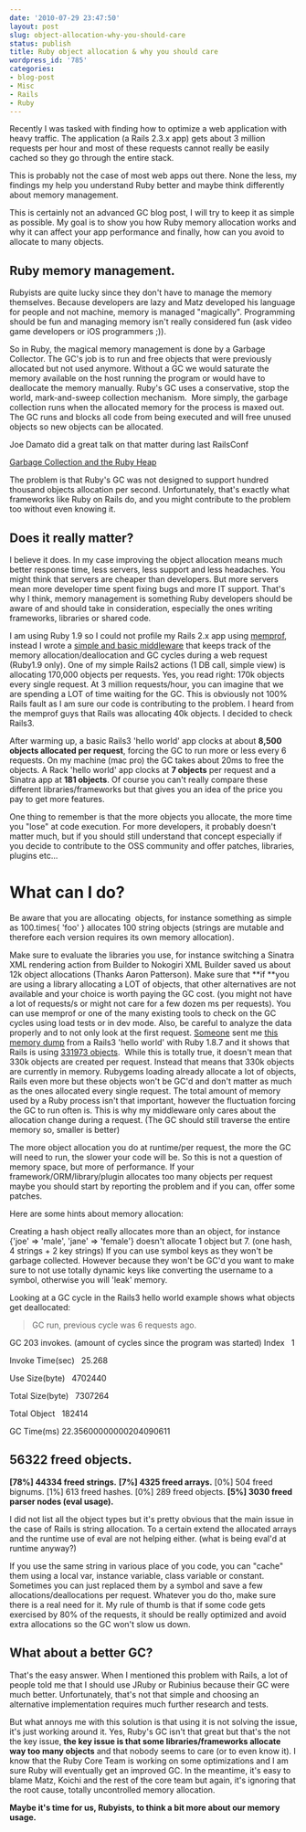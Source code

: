 ```yaml
---
date: '2010-07-29 23:47:50'
layout: post
slug: object-allocation-why-you-should-care
status: publish
title: Ruby object allocation & why you should care
wordpress_id: '785'
categories:
- blog-post
- Misc
- Rails
- Ruby
---
```


Recently I was tasked with finding how to optimize a web application with heavy traffic. The application (a Rails 2.3.x app) gets about 3 million requests per hour and most of these requests cannot really be easily cached so they go through the entire stack.

This is probably not the case of most web apps out there. None the less, my findings my help you understand Ruby better and maybe think differently about memory management.

This is certainly not an advanced GC blog post, I will try to keep it as simple as possible. My goal is to show you how Ruby memory allocation works and why it can affect your app performance and finally, how can you avoid to allocate to many objects.


## Ruby memory management.


Rubyists are quite lucky since they don't have to manage the memory themselves. Because developers are lazy and Matz developed his language for people and not machine, memory is managed "magically". Programming should be fun and managing memory isn't really considered fun (ask video game developers or iOS programmers ;)).

So in Ruby, the magical memory management is done by a Garbage Collector. The GC's job is to run and free objects that were previously allocated but not used anymore. Without a GC we would saturate the memory available on the host running the program or would have to deallocate the memory manually. Ruby's GC uses a conservative, stop the world, mark-and-sweep collection mechanism.  More simply, the garbage collection runs when the allocated memory for the process is maxed out. The GC runs and blocks all code from being executed and will free unused objects so new objects can be allocated.

Joe Damato did a great talk on that matter during last RailsConf

[Garbage Collection and the Ruby Heap](http://www.scribd.com/doc/32718051/Garbage-Collection-and-the-Ruby-Heap) 

The problem is that Ruby's GC was not designed to support hundred thousand objects allocation per second. Unfortunately, that's exactly what frameworks like Ruby on Rails do, and you might contribute to the problem too without even knowing it.


## Does it really matter?


I believe it does. In my case improving the object allocation means much better response time, less servers, less support and less headaches. You might think that servers are cheaper than developers. But more servers mean more developer time spent fixing bugs and more IT support. That's why I think, memory management is something Ruby developers should be aware of and should take in consideration, especially the ones writing frameworks, libraries or shared code.

I am using Ruby 1.9 so I could not profile my Rails 2.x app using [memprof](http://memprof.com/), instead I wrote a [simple and basic middleware](http://github.com/mattetti/GC-stats-middleware) that keeps track of the memory allocation/deallocation and GC cycles during a web request (Ruby1.9 only). One of my simple Rails2 actions (1 DB call, simple view) is allocating 170,000 objects per requests. Yes, you read right: 170k objects every single request. At 3 million requests/hour, you can imagine that we are spending a LOT of time waiting for the GC. This is obviously not 100% Rails fault as I am sure our code is contributing to the problem. I heard from the memprof guys that Rails was allocating 40k objects. I decided to check Rails3.

After warming up, a basic Rails3 'hello world' app clocks at about **8,500 objects allocated per request**, forcing the GC to run more or less every 6 requests. On my machine (mac pro) the GC takes about 20ms to free the objects. A Rack 'hello world' app clocks at **7 objects** per request and a Sinatra app at **181 objects**. Of course you can't really compare these different libraries/frameworks but that gives you an idea of the price you pay to get more features.

One thing to remember is that the more objects you allocate, the more time you "lose" at code execution. For more developers, it probably doesn't matter much, but if you should still understand that concept especially if you decide to contribute to the OSS community and offer patches, libraries, plugins etc...


# What can I do?


Be aware that you are allocating  objects, for instance something as simple as 100.times{ 'foo' } allocates 100 string objects (strings are mutable and therefore each version requires its own memory allocation).

Make sure to evaluate the libraries you use, for instance switching a Sinatra XML rendering action from Builder to Nokogiri XML Builder saved us about 12k object allocations (Thanks Aaron Patterson). Make sure that **if **you are using a library allocating a LOT of objects, that other alternatives are not available and your choice is worth paying the GC cost. (you might not have a lot of requests/s or might not care for a few dozen ms per requests). You can use memprof or one of the many existing tools to check on the GC cycles using load tests or in dev mode. Also, be careful to analyze the data properly and to not only look at the first request. [Someone](http://twitter.com/akeem) sent me [this memory dump](http://memprof.com/dump/4c52503c7fdeb62cff000001) from a Rails3 'hello world' with Ruby 1.8.7 and it shows that Rails is using [331973 objects](http://memprof.com/dump/4c52503c7fdeb62cff000001/detail?where=%7B%7D).  While this is totally true, it doesn't mean that 330k objects are created per request. Instead that means that 330k objects are currently in memory. Rubygems loading already allocate a lot of objects, Rails even more but these objects won't be GC'd and don't matter as much as the ones allocated every single request. The total amount of memory used by a Ruby process isn't that important, however the fluctuation forcing the GC to run often is. This is why my middleware only cares about the allocation change during a request. (The GC should still traverse the entire memory so, smaller is better)

The more object allocation you do at runtime/per request, the more the GC will need to run, the slower your code will be. So this is not a question of memory space, but more of performance. If your framework/ORM/library/plugin allocates too many objects per request maybe you should start by reporting the problem and if you can, offer some patches.

Here are some hints about memory allocation:

Creating a hash object really allocates more than an object, for instance {'joe' => 'male', 'jane' => 'female'} doesn't allocate 1 object but 7. (one hash, 4 strings + 2 key strings) If you can use symbol keys as they won't be garbage collected. However because they won't be GC'd you want to make sure to not use totally dynamic keys like converting the username to a symbol, otherwise you will 'leak' memory.

Looking at a GC cycle in the Rails3 hello world example shows what objects get deallocated:


> GC run, previous cycle was 6 requests ago.

GC 203 invokes. (amount of cycles since the program was started)
Index   1

Invoke Time(sec)   25.268

Use Size(byte)   4702440

Total Size(byte)   7307264

Total Object   182414

GC Time(ms) 22.35600000000204090611

## 56322 freed objects. ##
**[78%] 44334 freed strings.**
**[7%] 4325 freed arrays.**
[0%] 504 freed bignums.
[1%] 613 freed hashes.
[0%] 289 freed objects.
**[5%] 3030 freed parser nodes (eval usage).**


I did not list all the object types but it's pretty obvious that the main issue in the case of Rails is string allocation. To a certain extend the allocated arrays and the runtime use of eval are not helping either. (what is being eval'd at runtime anyway?)

If you use the same string in various place of you code, you can "cache" them using a local var, instance variable, class variable or constant. Sometimes you can just replaced them by a symbol and save a few allocations/deallocations per request. Whatever you do tho, make sure there is a real need for it. My rule of thumb is that if some code gets exercised by 80% of the requests, it should be really optimized and avoid extra allocations so the GC won't slow us down.


## What about a better GC?


That's the easy answer. When I mentioned this problem with Rails, a lot of people told me that I should use JRuby or Rubinius because their GC were much better. Unfortunately, that's not that simple and choosing an alternative implementation requires much further research and tests.

But what annoys me with this solution is that using it is not solving the issue, it's just working around it. Yes, Ruby's GC isn't that great but that's the not the key issue, **the key issue is that some libraries/frameworks allocate way too many objects** and that nobody seems to care (or to even know it). I know that the Ruby Core Team is working on some optimizations and I am sure Ruby will eventually get an improved GC. In the meantime, it's easy to blame Matz, Koichi and the rest of the core team but again, it's ignoring that the root cause, totally uncontrolled memory allocation.

**Maybe it's time for us, Rubyists, to think a bit more about our memory usage.**
